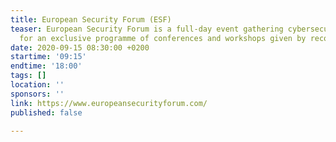 ```yaml
---
title: European Security Forum (ESF)
teaser: European Security Forum is a full-day event gathering cybersecurity professionals
  for an exclusive programme of conferences and workshops given by recognised experts
date: 2020-09-15 08:30:00 +0200
startime: '09:15'
endtime: '18:00'
tags: []
location: ''
sponsors: ''
link: https://www.europeansecurityforum.com/
published: false

---
```

